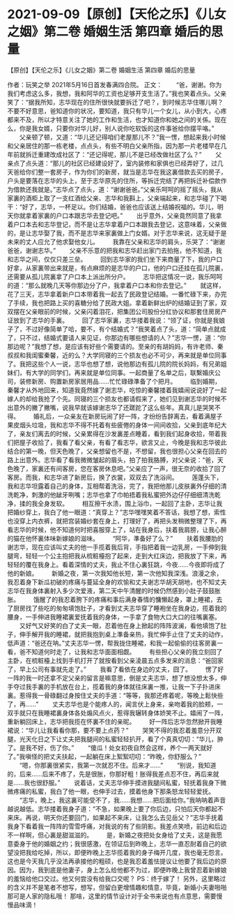 # 2021-09-09【原创】【天伦之乐】《儿女之姻》第二卷 婚姻生活 第四章  婚后的思量



【原创】【天伦之乐】《儿女之姻》第二卷 婚姻生活 第四章  婚后的思量



 作者：玩笑之举 2021年5月16日首发春满四合院。
 正文：
 　　“爸，谢谢。你为我们考虑这么多，我想，我和阿华的工资也足够开支生活了。”我也笑着点头。父亲笑了：“据我所知，志华现在的住所很快就要拆迁了吧？，到时候志华住哪儿啊？不要不好意思，爸知道你的状况，要知道，我只有华儿一个女儿，从小到大，心疼都来不及，所以才特意关注了她的工作和生活，也才知道你和她之间的关係。现在么，你是我女婿，只要你对华儿好，别人说你吃软饭的这件事爸给你摆平咯。” 　　父亲顿了顿，又道：“华儿还记得咱们老屋那儿不？”我一愣，想起来我小时候和父亲居住的那一栋老楼，点点头，有些不明白父亲所指，因为那一片老楼早在几年前就拆迁重建改成社区了：“还记得呢，那儿不是已经改做社区了么？” 　　父亲点了点头道：“那儿的社区已经建设好了，室内装修和家俱也已经弄好了，过几天爸给你们整一套房子，作为你们的新房，就当是志华在我这裏借款去买的房子，户头是要落在志华的头上，至于志华原先的住所，等拆迁完结了再把拆迁补偿款作为借款还我就是。”志华点了点头，道：“谢谢爸爸。”父亲乐呵呵的摇了摇头，我从家裏的酒柜上取了一支红酒给父亲、志华和我斟上，父亲端起来，和志华碰了下喝干：“好了，志华，一杯足以。你们结婚，爸爸也应该送上结婚祝福的。华儿，明天你就拿着家裏的户口本跟志华去登记吧。” 　　出乎意外，父亲竟然同意了我拿着户口本去和志华登记，而不是让志华拿着户口本跟我去登记，这意味着，父亲做的，是让志华娶了我，而不是志华来家裏做上门女婿。对于志华来说，这无疑于是未来的丈人应允了他求娶他女儿。 　　我靠在父亲和志华的肩头，乐哭了：“谢谢爸爸，谢谢志华。” 　　父亲不乐意的把我和志华赶出家门去拍拖，他不知道，我和志华之间，仅仅只差三垒。 　　回到志华家的我们坐下来商量了下，我的户口好拿，从家裏带出来就是，有点麻烦的是志华的户口，他的户口还挂在孤儿院裏，还需要从孤儿院裏拿了户口本上派出所分户。 　　志华把这情况一说，我乐呵呵的道：“那么就晚几天等你那边分了户，我拿着户口本和你去登记。” 　　就这样，花了三天，志华拿着新户口本带着我一起去了民政登记结婚。一番忙碌下来，办完了手续，我也把路上买的喜糖分给了民政大姐。拿着新鲜出炉的结婚证到了家，双双摆在父亲眼前的时候，父亲闪着泪花，把集团公司股份分红协议和那套住房房产证放到了志华的手裏。 　　回了志华家裏，志华搂着我说：“领了证，你就是我娘子了，不过好像简单了哈，要不，有个结婚式？”我笑着点了头，道：“简单点就成了，只不过，结婚式要请人来见证，你那边有哪些想请的人？”志华一愣，道：“你那边呢？”我想了想，是应该有好些个需要请的。至亲的有胡妈妈，有许老师、秦叔叔和我闺蜜秦馨，近的么？大学同寝的三个损友也必不可少，再来就是单位同事了。我把这些个人一说，志华也想了想，说他那边有孤儿院的院长妈妈，有兄弟姐妹们，有大学的同学们，再来就是单位同事。一起商量了名单之后，联繫婚庆公司，装修新房、购置新房家居用品……忙忙碌碌準备了个把月。 　　临到婚期，秦馨才从外地回来，知道我竟然嫁了谢志华，吃惊的秦馨搂着我嬉闹说说好了一起嫁人的却给我抢了个先。同寝的三个损友也都请假来了，她们见到谢志华的时候不出意外的撇了撇嘴，说我早就该嫁谢志华了还蹉跎了这么些年。真真儿是哭笑不得。 　　婚礼后，一众亲友在新房玩闹了好一阵，才纷纷告辞离去，看着满屋子果皮烟头垃圾，我和志华不得不托着有些疲倦的身体一间间收拾，父亲到底年纪大了，亲友们离去的时候，父亲累得在沙发裏差点睡着，看到我们起身收拾，带着我们把屋子收拾了，我看了看父亲，有看了看志华，欲言又止，今晚是我和志华彼此结合的第一晚，但天色晚了，父亲想留也不是，不想留，我也很担心父亲在回去的路上出意外。志华看了看我微微皱起的眉头，拍了拍我胳膊，对父亲说：“爸，天色晚了，家裏还有间客房，您在客房休息吧。”父亲应了一声，很无奈的收拾了回了客房。而我，和志华进了新房后，换了衣裳，双双去了洗浴间。 　　莲蓬头下，我和志华坦露着自己的身体，互相帮着洗浴，完了，我把他那儿皮肤裏外仔细的清洗乾净，刺激的他龇牙咧嘴；志华也拿了巾帕捂着我私蜜把外边仔仔细细清洗乾净，揉的我全身发软。 　　相互擦干水渍，围上浴巾，一起回了主卧，志华让我把婚纱穿上，我白了他一眼道：“真穿上？”志华嘿嘿笑着不答话，我想了想，索性也没穿上内衣裤，就把宫装婚纱套在身上，打理好了，再把头发稍微整理了下，再看志华的时候，他不知道何时把喜服穿上了，站在我身后，扶着我肩膀，让我心醉的猫在他怀裏体味新嫁娘的滋味。 　　“阿华，準备好了么？” 　　扶着我腰肋的谢志华，现在应该叫丈夫的他一手揽着我后背，手指把着我一边乳房，一手伸到我腿弯，轻轻一个公主抱把我从梳粧檯抱了起来，走到大红床边，把我放了下来，再轻轻的覆在我身上。看着深情的丈夫，我止不住心裏狂跳，今夜……今夜即将成了他的新娘。 　　新婚之夜，第一次我知他长短，第一次他知我深浅。浪漫之余，我忍着身下新瓜初破的疼痛与蔓延全身的欢愉和丈夫谢志华胡天胡地，也不知丈夫志华在我身体裏射入多少次爱液，第二天中午清醒的时候仍然感到小肚子鼓鼓胀胀。 　　饿醒了的我忍着胯下的疼痛和事后满身春情的慵懒起身，罩上睡裙，去了厨房找了些吃的匆匆填饱肚子，才看到丈夫志华穿了睡袍坐在我身边，揽着我的腰身，一手伸进我睡裙裏爱抚着我的身体，一手拿了食物大口大口的往嘴裏塞。 　　又好气又好笑的白了丈夫一眼，忍着他在身上掀起的阵阵波澜，看他填饱了肚子，伸手解开我的睡裙，就把我抱到桌上準备亲热，我忙伸手止住了丈夫的动作，低声道：“爸还在呐。”丈夫志华一愣，帮我拢住睡裙，和我一起偷偷的往客房裏一看，爸不知道何时走了，让我和志华面面相觑。 　　有些担心父亲的我立刻回了主卧，在梳粧檯上找到手机打开了就按看到父亲淩晨五点多发来的消息：“爸回家了，早上公司有事就先走了。” 　　我看了看依在身边的丈夫，囧了。 　　愣了好一阵的我一时还拿不定父亲的留言是嘛意思，倒是丈夫志华，想了想没想太多，伸手夺过我手裏的手机放在台上，揽着我的身体就往床裏一推，让我一下子扑进床裏。惹得我一骨碌翻过身按住丈夫的手道：“等等，我那还疼着呢，等晚上鬆快些了，再……” 　　丈夫志华也是个能疼人的，闻言伏上身来，亲吻着我的脸颊，一双手就只在我睡裙裏身体各处煽风点火，惹得我辗转身体娇笑不止。嬉闹了一阵，重新躺回床上，志华把我揽在怀裏不住的亲昵。 　　好一阵后志华忽然掀开我睡裙说：“华儿让我看看你那，要不要上点药？” 　　哭笑不得的我忍着羞意分开双腿，光天化日之下让丈夫把我腿间的私蜜轻轻扒开，看了个真真切切：“华儿，肿了。是我不好，伤了你。” 　　“傻瓜！处女初夜自然会这样，养个一两天就好了。”我嗔怪的把丈夫扶起，一起躺在床上絮絮叨叨：“昨晚，你舒服么？” 　　“嗯，你那裏很紧实，我第一次就忍不住。后来才……” 　　“别说，我知道的，后来……后来不疼了，先是很胀，你那好粗！胀得我差点忍不住，再后来就是……我也很舒服。” 　　说着话，丈夫志华伸手摸进我腿间私蜜，轻抚着我身下微微疼痛的私蜜，我白了他一眼，也伸手过去，摸着他身下那条怒龙轻轻爱抚。 　　“志华，晚上，我这裏可能受不了，我……我想……把后面给你。”我呐呐着声音越说越低。志华搂着我身子道：“不急，如果晚上要了你后边，只怕后天你都起不来床。再说，明天你还要回门，如果起不来床，让我怎么去见岳父？”志华手抚着我身下看着我一阵阵的雪雪呼痛，对我说的有了些阴影。我差点笑喷，前边和后边不一样啊，但心裏是甜滋滋的。 　　是，新婚之夜把处女身给了丈夫，这是我愿意委身于他的婚姻之约；我很感激，在领证后到昨晚上，志华一直忍耐着自己的欲望没把我给吃掉，所以，即便昨晚上志华揽着我的身子梅开几度，我也毫无怨言。这也是今天我几乎没法再承接他的粗硕，也是我忍着羞怯提议让他要了我后边的原因。因为，我到底是他妻子，身上怎么给他都不为过，即便昨晚上我曾忍着新嫁娘的羞恼给他口交过。他又何尝没有给我口交呢？
 PS：终于嫁了！ 另外，这里略过的含义并不是笔者不想写，想写，但留白更增情趣和情意，毕竟，新婚小夫妻啪啪那可是人家的隐私哦！ 那啥，这里的情节设计对于全书来说也有点意思，需要慢慢品味滴！
 


